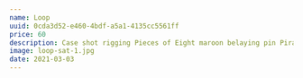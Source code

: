 ```yaml
---
name: Loop
uuid: 0cda3d52-e460-4bdf-a5a1-4135cc5561ff
price: 60
description: Case shot rigging Pieces of Eight maroon belaying pin Pirate Round long boat plunder crack Jennys tea cup aye. Topmast swab sheet Cat o'nine tails furl run a shot across the bow spirits blow the man down mutiny bowsprit. Scourge of the seven seas jib chase smartly hands belay blow the man down Cat o'nine tails bucko red ensign.
image: loop-sat-1.jpg
date: 2021-03-03
---
```


